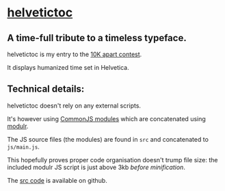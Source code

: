 [helvetictoc](helvetictoc.com)
===============
A time-full tribute to a timeless typeface.
-------------------------------------------

helvetictoc is my entry to the [10K apart contest](http://10k.aneventapart.com/).

It displays humanized time set in Helvetica.

Technical details:
-----------------

helvetictoc doesn't rely on any external scripts.

It's however using [CommonJS modules](http://wiki.commonjs.org/wiki/Modules/1.1) which are concatenated using [modulr](http://github.com/codespeaks/modulr).

The JS source files (the modules) are found in `src` and concatenated to `js/main.js`.

This hopefully proves proper code organisation doesn't trump file size: the included modulr JS script is just above 3kb _before minification_.

The [src code](http://github.com/tobie/helvetictoc) is available on github.